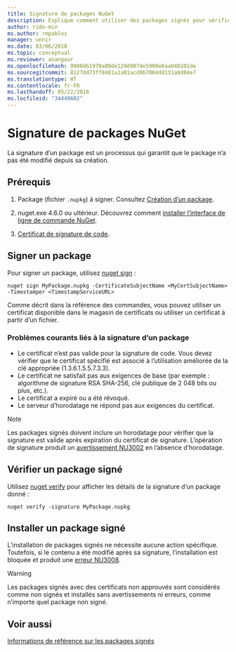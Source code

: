 ```yaml
---
title: Signature de packages NuGet
description: Explique comment utiliser des packages signés pour vérifier l’intégrité du contenu.
author: rido-min
ms.author: rmpablos
manager: unnir
ms.date: 03/06/2018
ms.topic: conceptual
ms.reviewer: anangaur
ms.openlocfilehash: 9900db1970a89de129d9074e5900e0aa048101de
ms.sourcegitcommit: 8127dd73ff8481a1a01acd9b7004dd131a9d84e7
ms.translationtype: HT
ms.contentlocale: fr-FR
ms.lasthandoff: 05/22/2018
ms.locfileid: "34449602"
---
```

# <a name="signing-nuget-packages"></a>Signature de packages NuGet

La signature d’un package est un processus qui garantit que le package n’a pas été modifié depuis sa création.

## <a name="prerequisites"></a>Prérequis

1. Package (fichier `.nupkg`) à signer. Consultez [Création d’un package](creating-a-package.md).

1. nuget.exe 4.6.0 ou ultérieur. Découvrez comment [installer l’interface de ligne de commande NuGet](../install-nuget-client-tools.md#nugetexe-cli).

1. [Certificat de signature de code](../reference/signed-packages-reference.md#get-a-code-signing-certificate).

## <a name="sign-a-package"></a>Signer un package

Pour signer un package, utilisez [nuget sign](../tools/cli-ref-sign.md) :

```cli
nuget sign MyPackage.nupkg -CertificateSubjectName <MyCertSubjectName> -Timestamper <TimestampServiceURL>
```

Comme décrit dans la référence des commandes, vous pouvez utiliser un certificat disponible dans le magasin de certificats ou utiliser un certificat à partir d’un fichier.

### <a name="common-problems-when-signing-a-package"></a>Problèmes courants liés à la signature d’un package

- Le certificat n’est pas valide pour la signature de code. Vous devez vérifier que le certificat spécifié est associé à l’utilisation améliorée de la clé appropriée (1.3.6.1.5.5.7.3.3).
- Le certificat ne satisfait pas aux exigences de base (par exemple : algorithme de signature RSA SHA-256, clé publique de 2 048 bits ou plus, etc.).
- Le certificat a expiré ou a été révoqué.
- Le serveur d’horodatage ne répond pas aux exigences du certificat.

> [!Note]
> Les packages signés doivent inclure un horodatage pour vérifier que la signature est valide après expiration du certificat de signature. L’opération de signature produit un [avertissement NU3002](../reference/Errors-and-Warnings.md#nu3002) en l’absence d’horodatage.

## <a name="verify-a-signed-package"></a>Vérifier un package signé

Utilisez [nuget verify](../tools/cli-ref-verify.md) pour afficher les détails de la signature d’un package donné :

```cli
nuget verify -signature MyPackage.nupkg
```

## <a name="install-a-signed-package"></a>Installer un package signé

L’installation de packages signés ne nécessite aucune action spécifique. Toutefois, si le contenu a été modifié après sa signature, l’installation est bloquée et produit une [erreur NU3008](../reference/Errors-and-Warnings.md#nu3008).

> [!Warning]
> Les packages signés avec des certificats non approuvés sont considérés comme non signés et installés sans avertissements ni erreurs, comme n’importe quel package non signé.

## <a name="see-also"></a>Voir aussi

[Informations de référence sur les packages signés](../reference/Signed-Packages-Reference.md)
